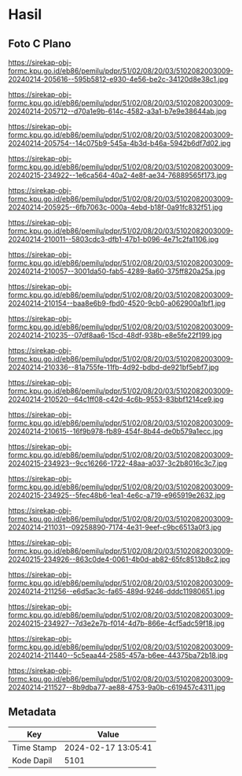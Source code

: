 # Hasil

## Foto C Plano

https://sirekap-obj-formc.kpu.go.id/eb86/pemilu/pdpr/51/02/08/20/03/5102082003009-20240214-205616--595b5812-e930-4e56-be2c-34120d8e38c1.jpg

https://sirekap-obj-formc.kpu.go.id/eb86/pemilu/pdpr/51/02/08/20/03/5102082003009-20240214-205712--d70a1e9b-614c-4582-a3a1-b7e9e38644ab.jpg

https://sirekap-obj-formc.kpu.go.id/eb86/pemilu/pdpr/51/02/08/20/03/5102082003009-20240214-205754--14c075b9-545a-4b3d-b46a-5942b6df7d02.jpg

https://sirekap-obj-formc.kpu.go.id/eb86/pemilu/pdpr/51/02/08/20/03/5102082003009-20240215-234922--1e6ca564-40a2-4e8f-ae34-76889565f173.jpg

https://sirekap-obj-formc.kpu.go.id/eb86/pemilu/pdpr/51/02/08/20/03/5102082003009-20240214-205925--6fb7063c-000a-4ebd-b18f-0a91fc832f51.jpg

https://sirekap-obj-formc.kpu.go.id/eb86/pemilu/pdpr/51/02/08/20/03/5102082003009-20240214-210011--5803cdc3-dfb1-47b1-b096-4e71c2fa1106.jpg

https://sirekap-obj-formc.kpu.go.id/eb86/pemilu/pdpr/51/02/08/20/03/5102082003009-20240214-210057--3001da50-fab5-4289-8a60-375ff820a25a.jpg

https://sirekap-obj-formc.kpu.go.id/eb86/pemilu/pdpr/51/02/08/20/03/5102082003009-20240214-210154--baa8e6b9-fbd0-4520-9cb0-a062900a1bf1.jpg

https://sirekap-obj-formc.kpu.go.id/eb86/pemilu/pdpr/51/02/08/20/03/5102082003009-20240214-210235--07df8aa6-15cd-48df-938b-e8e5fe22f199.jpg

https://sirekap-obj-formc.kpu.go.id/eb86/pemilu/pdpr/51/02/08/20/03/5102082003009-20240214-210336--81a755fe-11fb-4d92-bdbd-de921bf5ebf7.jpg

https://sirekap-obj-formc.kpu.go.id/eb86/pemilu/pdpr/51/02/08/20/03/5102082003009-20240214-210520--64c1ff08-c42d-4c6b-9553-83bbf1214ce9.jpg

https://sirekap-obj-formc.kpu.go.id/eb86/pemilu/pdpr/51/02/08/20/03/5102082003009-20240214-210615--16f9b978-fb89-454f-8b44-de0b579a1ecc.jpg

https://sirekap-obj-formc.kpu.go.id/eb86/pemilu/pdpr/51/02/08/20/03/5102082003009-20240215-234923--9cc16266-1722-48aa-a037-3c2b8016c3c7.jpg

https://sirekap-obj-formc.kpu.go.id/eb86/pemilu/pdpr/51/02/08/20/03/5102082003009-20240215-234925--5fec48b6-1ea1-4e6c-a719-e965919e2632.jpg

https://sirekap-obj-formc.kpu.go.id/eb86/pemilu/pdpr/51/02/08/20/03/5102082003009-20240214-211031--09258890-7174-4e31-9eef-c9bc6513a0f3.jpg

https://sirekap-obj-formc.kpu.go.id/eb86/pemilu/pdpr/51/02/08/20/03/5102082003009-20240215-234926--863c0de4-0061-4b0d-ab82-65fc8513b8c2.jpg

https://sirekap-obj-formc.kpu.go.id/eb86/pemilu/pdpr/51/02/08/20/03/5102082003009-20240214-211256--e6d5ac3c-fa65-489d-9246-dddc11980651.jpg

https://sirekap-obj-formc.kpu.go.id/eb86/pemilu/pdpr/51/02/08/20/03/5102082003009-20240215-234927--7d3e2e7b-f014-4d7b-866e-4cf5adc59f18.jpg

https://sirekap-obj-formc.kpu.go.id/eb86/pemilu/pdpr/51/02/08/20/03/5102082003009-20240214-211440--5c5eaa44-2585-457a-b6ee-44375ba72b18.jpg

https://sirekap-obj-formc.kpu.go.id/eb86/pemilu/pdpr/51/02/08/20/03/5102082003009-20240214-211527--8b9dba77-ae88-4753-9a0b-c619457c4311.jpg


## Metadata

| Key        | Value               |
| ---------- | ------------------- |
| Time Stamp | 2024-02-17 13:05:41 |
| Kode Dapil | 5101                |



